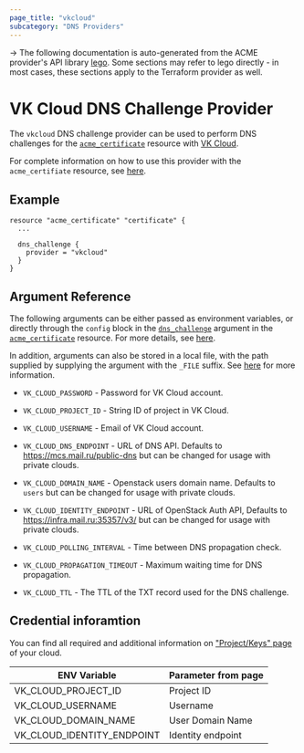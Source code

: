 ```yaml
---
page_title: "vkcloud"
subcategory: "DNS Providers"
---
```


-> The following documentation is auto-generated from the ACME
provider's API library [lego](https://go-acme.github.io/lego/).  Some
sections may refer to lego directly - in most cases, these sections
apply to the Terraform provider as well.

# VK Cloud DNS Challenge Provider

The `vkcloud` DNS challenge provider can be used to perform DNS challenges for
the [`acme_certificate`][resource-acme-certificate] resource with
[VK Cloud](https://mcs.mail.ru/).

[resource-acme-certificate]: ../resources/certificate.md

For complete information on how to use this provider with the `acme_certifiate`
resource, see [here][resource-acme-certificate-dns-challenges].

[resource-acme-certificate-dns-challenges]: ../resources/certificate.md#using-dns-challenges

## Example

```hcl
resource "acme_certificate" "certificate" {
  ...

  dns_challenge {
    provider = "vkcloud"
  }
}
```
## Argument Reference

The following arguments can be either passed as environment variables, or
directly through the `config` block in the
[`dns_challenge`][resource-acme-certificate-dns-challenge-arg] argument in the
[`acme_certificate`][resource-acme-certificate] resource. For more details, see
[here][resource-acme-certificate-dns-challenges].

[resource-acme-certificate-dns-challenge-arg]: ../resources/certificate.md#dns_challenge

In addition, arguments can also be stored in a local file, with the path
supplied by supplying the argument with the `_FILE` suffix. See
[here][acme-certificate-file-arg-example] for more information.

[acme-certificate-file-arg-example]: ../resources/certificate.md#using-variable-files-for-provider-arguments

* `VK_CLOUD_PASSWORD` - Password for VK Cloud account.
* `VK_CLOUD_PROJECT_ID` - String ID of project in VK Cloud.
* `VK_CLOUD_USERNAME` - Email of VK Cloud account.

* `VK_CLOUD_DNS_ENDPOINT` - URL of DNS API. Defaults to https://mcs.mail.ru/public-dns but can be changed for usage with private clouds.
* `VK_CLOUD_DOMAIN_NAME` - Openstack users domain name. Defaults to `users` but can be changed for usage with private clouds.
* `VK_CLOUD_IDENTITY_ENDPOINT` - URL of OpenStack Auth API, Defaults to https://infra.mail.ru:35357/v3/ but can be changed for usage with private clouds.
* `VK_CLOUD_POLLING_INTERVAL` - Time between DNS propagation check.
* `VK_CLOUD_PROPAGATION_TIMEOUT` - Maximum waiting time for DNS propagation.
* `VK_CLOUD_TTL` - The TTL of the TXT record used for the DNS challenge.

## Credential inforamtion

You can find all required and additional information on ["Project/Keys" page](https://mcs.mail.ru/app/en/project/keys) of your cloud.

| ENV Variable               | Parameter from page |
|----------------------------|---------------------|
| VK_CLOUD_PROJECT_ID        | Project ID          |
| VK_CLOUD_USERNAME          | Username            |
| VK_CLOUD_DOMAIN_NAME       | User Domain Name    |
| VK_CLOUD_IDENTITY_ENDPOINT | Identity endpoint   |

